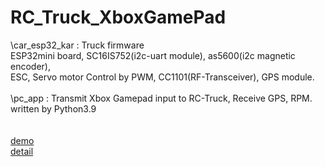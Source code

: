 # RC_Truck_XboxGamePad<br>

\car_esp32_kar : Truck firmware<br>
ESP32mini board, SC16IS752(i2c-uart module), as5600(i2c magnetic encoder),<br>
ESC, Servo motor Control by PWM, CC1101(RF-Transceiver), GPS module.
<br><br>
\pc_app : Transmit Xbox Gamepad input to RC-Truck, Receive GPS, RPM.<br>
written by Python3.9<br>
<br><br>
[demo](https://youtu.be/DZby_soV5pI)<br>
[detail](https://frank-embedded.blogspot.com/2023/01/rf-truck-controlled-by-xbox-gamepad.html)
